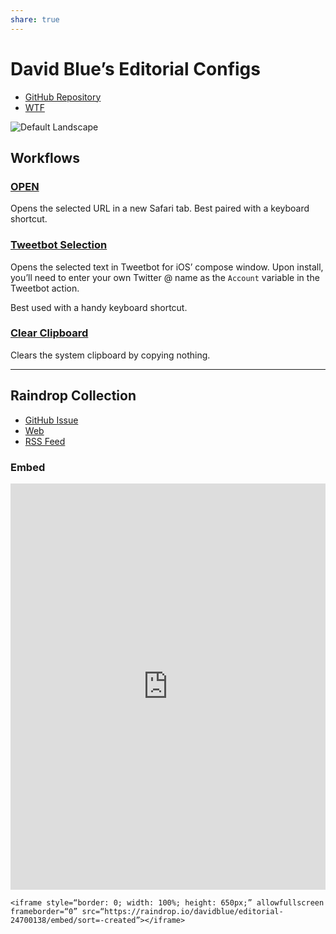 ```yaml
---
share: true
---
```

# David Blue’s Editorial Configs
- [GitHub Repository](https://github.com/extratone/editorial)
- [WTF](https://davidblue.wtf/drafts/2A7AA5A4-33D2-416B-A701-298FEE8B3BC2.html)

![Default Landscape](https://user-images.githubusercontent.com/43663476/169541538-0c4fbe47-2ea4-4626-bb0e-1ee1e93d43f2.png)

## Workflows
### [OPEN](http://www.editorial-workflows.com/workflow/6364927996461056/GApRE_Z4wXk)

Opens the selected URL in a new Safari tab. Best paired with a keyboard shortcut.

### [Tweetbot Selection](http://www.editorial-workflows.com/workflow/6446859329470464/giWk4JLMKzI)

Opens the selected text in Tweetbot for iOS’ compose window. Upon install, you’ll need to enter your own Twitter @ name as the `Account` variable in the Tweetbot action.

Best used with a handy keyboard shortcut.

### [Clear Clipboard](http://www.editorial-workflows.com/workflow/6450208867090432/4maxhAKGONg)

Clears the system clipboard by copying nothing.

---

## Raindrop Collection

- [GitHub Issue](https://github.com/extratone/editorial/issues/5)
- [Web](https://raindrop.io/davidblue/editorial-24700138)
- [RSS Feed](https://raindrop.io/collection/24700138/feed)

### Embed

<iframe style="border: 0; width: 100%; height: 650px;" allowfullscreen frameborder="0" src="https://raindrop.io/davidblue/editorial-24700138/embed/sort=-created"></iframe>

```
<iframe style=“border: 0; width: 100%; height: 650px;” allowfullscreen frameborder=“0” src=“https://raindrop.io/davidblue/editorial-24700138/embed/sort=-created”></iframe>
```